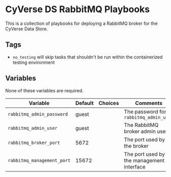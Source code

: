 # CyVerse DS RabbitMQ Playbooks

This is a collection of playbooks for deploying a RabbitMQ broker for the CyVerse Data Store.

## Tags

* `no_testing` will skip tasks that shouldn't be run within the containerized testing environment

## Variables

None of these variables are required.

Variable                   | Default | Choices | Comments
-------------------------- | ------- | ------- | --------
`rabbitmq_admin_password`  | guest   |         | The password for `rabbitmq_admin_user`
`rabbitmq_admin_user`      | guest   |         | The RabbitMQ broker admin user
`rabbitmq_broker_port`     | 5672    |         | The port used by the broker
`rabbitmq_management_port` | 15672   |         | The port used by the management interface
